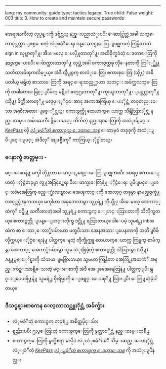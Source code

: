 

---

lang: my
community: guide
type: tactics
legacy: True
child: False
weight: 003
title: 3. How to create and maintain secure passwords

---

အေရးႀကီးတဲ့ လုပ္ငန္းကို ဒစ္ဂ်စ္တယ္ နည္းပညာသံုးၿပီး ေဆာင္ရြတ္တဲ့အခါ သက္ေတာင့္သက္သာ ျဖစ္ေစတဲ့ လံုၿခံဳေရး ဝန္ေဆာင္မႈေတြ ျဖစ္ၾကတဲ့ ကြန္ပ်ဴတာထဲ sign in လုပ္တာတုိ႔၊ အီးေမးလ္ ေပးပို႔တာတုိ႔၊ အထိခိုက္မခံတဲ့ ေဒတာေတြကို [*စာဝွက္*](/my/glossary#Encryption)ေပးၿပီး ေဖ်ာက္ထားတာတုိ႔ လုပ္တဲ့အခါ စကားဝွက္တခု လိုေနတာကို ကြ်ႏု္ပ္တို႔ သတိထားမိၾကလိမ့္မယ္။ အဲဒီ လွ်ဳိ႕ဝွက္ စာလံုးေတြ၊ စကားစုေတြ (သို႔) အဓိပၸါယ္ မရွိတဲ့ စာသားေတြကို အရင္ ေရးထည့္တာဟာ သတင္း အခ်က္အလက္ေတြကို တခါတေလ ခြင့္ျပဳခ်က္ မရွိဘဲ ဖတ္႐ႈတာတုိ႔၊ ကူးယူတာတုိ႔၊ ျပင္ဆင္တာတုိ႔ (သို႔) ဖ်က္ဆီးတာတုိ႔ မလုပ္ႏုိင္ေအာင္ အကာအကြယ္ ေပးႏိုင္တဲ့ တခုတည္းေသာ အဆီးအတား ျဖစ္ႏိုင္တယ္။ စကားဝွက္ကို တေယာက္ေယာက္က သိရွိသြားႏိုင္တဲ့ နည္းလမ္း အမ်ားႀကီး ရွိေပမယ့္ တိက်တဲ့ နည္းနာေတြကို အသံုးခ်ျခင္း၊ [*KeePass*](/my/glossary#KeePass) လို [*လံုၿခံဳတဲ့ စကားဝွက္ ေဒတာေဘ့စ္*](/my/glossary#Secure_password_database) ေဆာ့ဗ္ဝဲ တခုခုကို အသံုးျပဳျခင္းျဖင့္ အဲဒီလုိ အျဖစ္မ်ိဳးကုိ ကာကြယ္ႏိုင္ပါတယ္။

### ေနာက္ခံ ဇာတ္လမ္း - ###

<div class="background" markdown="1">
မင္းေစာနဲ႔ မက္ဒါ တို႔ဟာ ေမာင္ႏွမရင္းေတြ ျဖစ္ၾကၿပီး အာရပ္ စကားေျပာတဲ့ ႏိုင္ငံတခုမွာ လူ႔အခြင့္အေရး ခ်ဳိးေဖာက္မႈေတြနဲ႔ ႏိုင္ငံေရး ျပဳျပင္ေျပာင္းလဲမႈအတြက္ စည္း႐ုံးလႈပ္ရွားမႈ အေၾကာင္းကို ဘေလာ့ဂ္ တခုမွာ နာမည္ဝွက္နဲ႔ လႊင့္တင္ခဲ့ၾကတယ္။ မက္ဒါဟာ အခုတေလာမွာ သူ႔ရဲ႕ ကိုယ္ပိုင္ အီးေမးလ္ အေကာင့္ထဲကုိ ဝင္ဖို႔ ႀကိဳးစားတဲ့အခါ သူ႕ရဲ႕ စကားဝွက္ ေျပာင္းသြားတာကို သိလိုက္ရတယ္။ စကားဝွက္ကို ျပန္ေျပာင္းလိုက္မွ ဝင္လို႔ ရသြားတယ္။ ဒါေပမဲ့ သူမရဲ႕ inbox ထဲက စာ ေတာ္ေတာ္မ်ားမ်ားဟာ ဖတ္ၿပီးသား အေနအထား ျပေနတာကို သတိျပဳမိလိုက္တယ္။ ႏိုင္ငံေရးနဲ႔ ပါတ္သက္ေနတဲ့ တိုက္ခိုက္သူ တေယာက္ေယာက္က ကြန္ရက္ စာမ်က္နွာ အေကာင့္ အေတာ္မ်ားမ်ားမွာ သူမ သံုးစြဲခဲ့တဲ့ စကားဝွက္ကို သိသြားမွာ (သို႔) ခန္႔မွန္းႏုိင္မွာကို သံသယ ျဖစ္သြားတယ္။ သူမဟာ ကြန္ပ်ဴတာ အေတြ႕အႀကံဳ အနည္းက်ဥ္းသာရွိေသးတဲ့ မင္းေစာကို အဲဒီ အေျခအေနေတြနဲ႔ ပါတ္သက္ျပီး ရွင္းျပေပးဖို႔နဲ႔ သူမရဲ႕ စိုးရိမ္မႈကို ေျဖရွင္းေပးဖုိ႔ သြားျပီး ေတြ႔ဆုံခဲ့ပါတယ္။ 
</div>

### ဒီသင္ခန္းစာကေန ေလ့လာသင္ယူႏိုင္တဲ့ အခ်က္မ်ား ###

- လံုၿခံဳတဲ့ စကားဝွက္ တခုရဲ႕ အစိတ္အပိုင္းမ်ား
- ရွည္လ်ားၿပီး ႐ႈပ္ေထြးတဲ့ စကားဝွက္ေတြကို မွတ္ထားႏိုင္တဲ့ နည္းလမ္းတခ်ိဳ႕
- စကားဝွက္ေတြကို မွတ္မိစရာ မလိုပဲ လံုလံုၿခံဳၿခံဳ သိမ္းဆည္းေပးႏိုင္တဲ့ လံုျခံဳတဲ့ [*KeePass*](/my/glossary#KeePass) [*လံုျခံဳတဲ့ စကားဝွက္ ေဒတာေဘ့စ္*](/my/glossary#Secure_password_database) ကို အသံုးျပဳနည္း



